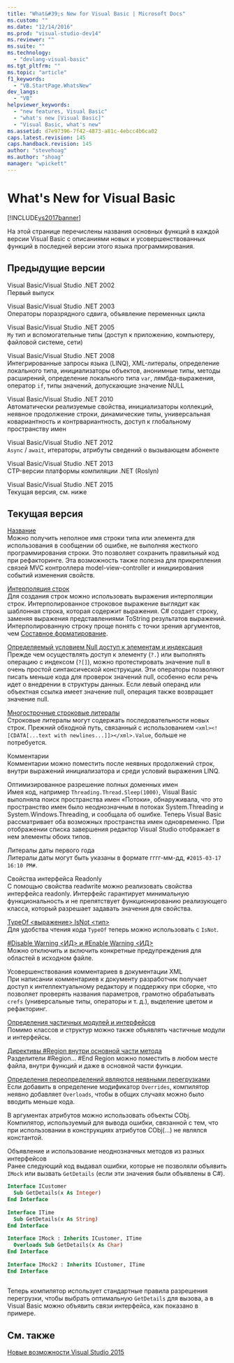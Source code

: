 ```yaml
---
title: "What&#39;s New for Visual Basic | Microsoft Docs"
ms.custom: ""
ms.date: "12/14/2016"
ms.prod: "visual-studio-dev14"
ms.reviewer: ""
ms.suite: ""
ms.technology: 
  - "devlang-visual-basic"
ms.tgt_pltfrm: ""
ms.topic: "article"
f1_keywords: 
  - "VB.StartPage.WhatsNew"
dev_langs: 
  - "VB"
helpviewer_keywords: 
  - "new features, Visual Basic"
  - "what's new [Visual Basic]"
  - "Visual Basic, what's new"
ms.assetid: d7e97396-7f42-4873-a81c-4ebcc4b6ca02
caps.latest.revision: 145
caps.handback.revision: 145
author: "stevehoag"
ms.author: "shoag"
manager: "wpickett"
---
```

# What&#39;s New for Visual Basic
[!INCLUDE[vs2017banner](../../csharp/includes/vs2017banner.md)]

На этой странице перечислены названия основных функций в каждой версии Visual Basic с описаниями новых и усовершенствованных функций в последней версии этого языка программирования.  
  
## Предыдущие версии  
 Visual Basic\/Visual Studio .NET 2002  
 Первый выпуск  
  
 Visual Basic\/Visual Studio .NET 2003  
 Операторы поразрядного сдвига, объявление переменных цикла  
  
 Visual Basic\/Visual Studio .NET 2005  
 `My` тип и вспомогательные типы \(доступ к приложению, компьютеру, файловой системе, сети\)  
  
 Visual Basic\/Visual Studio .NET 2008  
 Интегрированные запросы языка \(LINQ\), XML\-литералы, определение локального типа, инициализаторы объектов, анонимные типы, методы расширений, определение локального типа `var`, лямбда\-выражения, оператор `if`, типы значений, допускающие значение NULL  
  
 Visual Basic\/Visual Studio .NET 2010  
 Автоматически реализуемые свойства, инициализаторы коллекций, неявное продолжение строки, динамические типы, универсальная ковариантность и контрвариантность, доступ к глобальному пространству имен  
  
 Visual Basic\/Visual Studio .NET 2012  
 `Async` \/ `await`, итераторы, атрибуты сведений о вызывающем абоненте  
  
 Visual Basic\/Visual Studio .NET 2013  
 CTP\-версии платформы компиляции .NET \(Roslyn\)  
  
 Visual Basic\/Visual Studio .NET 2015  
 Текущая версия, см. ниже  
  
## Текущая версия  
 [Название](../../csharp/language-reference/keywords/nameof.md)  
 Можно получить неполное имя строки типа или элемента для использования в сообщении об ошибке, не выполняя жесткого программирования строки.  Это позволяет сохранить правильный код при рефакторинге.  Эта возможность также полезна для прикрепления связей MVC контроллера model\-view\-controller и инициирования событий изменения свойств.  
  
 [Интерполяция строк](../../csharp/language-reference/keywords/interpolated-strings.md)  
 Для создания строк можно использовать выражения интерполяции строк.  Интерполированное строковое выражение выглядит как шаблонная строка, которая содержит выражения.  C\# создает строку, заменяя выражения представлениями ToString результатов выражений.  Интерполированную строку проще понять с точки зрения аргументов, чем [Составное форматирование](../Topic/Composite%20Formatting.md).  
  
 [Определяемый условием Null доступ к элементам и индексация](../../csharp/language-reference/operators/null-conditional-operators.md)  
 Прежде чем осуществлять доступ к элементу \(`?.`\) или выполнять операцию с индексом \(`?[]`\), можно протестировать значение null в очень простой синтаксической конструкции.  Эти операторы позволяют писать меньше кода для проверок значений null, особенно если речь идет о внедрении в структуры данных.  Если левый операнд или объектная ссылка имеет значение null, операция также возвращает значение null.  
  
 [Многострочные строковые литералы](../../visual-basic/programming-guide/language-features/strings/string-basics.md)  
 Строковые литералы могут содержать последовательности новых строк.  Прежний обходной путь, связанный с использованием `<xml><![CDATA[...text with newlines...]]></xml>.Value`, больше не потребуется.  
  
 Комментарии  
 Комментарии можно поместить после неявных продолжений строк, внутри выражений инициализатора и среди условий выражения LINQ.  
  
 Оптимизированное разрешение полных доменных имен  
 Имея код, например `Threading.Thread.Sleep(1000)`, Visual Basic выполняла поиск пространства имен «Потоки», обнаруживала, что это пространство имен было неоднозначным в потоках System.Threading и System.Windows.Threading, и сообщала об ошибке.  Теперь Visual Basic рассматривает оба возможных пространства имен одновременно.  При отображении списка завершения редактор Visual Studio отображает в нем элементы обоих типов.  
  
 Литералы даты первого года  
 Литералы даты могут быть указаны в формате гггг\-мм\-дд, `#2015-03-17 16:10 PM#`.  
  
 Свойства интерфейса Readonly  
 С помощью свойства readwrite можно реализовать свойства интерфейса readonly.  Интерфейс гарантирует минимальную функциональность и не препятствует функционированию реализующего класса, который разрешает задавать значения для свойства.  
  
 [TypeOf \<выражение\> IsNot \<тип\>](../../visual-basic/language-reference/operators/typeof-operator.md)  
 Для удобства чтения кода `TypeOf` теперь можно использовать с `IsNot`.  
  
 [\#Disable Warning \<ИД\> и \#Enable Warning \<ИД\>](../../visual-basic/language-reference/directives/directives.md)  
 Можно отключить и включить конкретные предупреждения для областей в исходном файле.  
  
 Усовершенствования комментариев в документации XML  
 При написании комментариев к документу разработчик получает доступ к интеллектуальному редактору и поддержку при сборке, что позволяет проверять названия параметров, грамотно обрабатывать `crefs` \(универсальные типы, операторы и т. д.\), выделение цветом и рефакторинг.  
  
 [Определения частичных модулей и интерфейсов](../../visual-basic/language-reference/modifiers/partial.md)  
 Помимо классов и структур можно также объявлять частичные модули и интерфейсы.  
  
 [Директивы \#Region внутри основной части метода](../../visual-basic/language-reference/directives/region-directive.md)  
 Разделители \#Region... \#End Region можно поместить в любом месте файла, внутри функций и даже в основной части функции.  
  
 [Определения переопределений являются неявными перегрузками](../../visual-basic/language-reference/modifiers/overrides.md)  
 Если добавить в определение модификатор `Overrides`, компилятор неявно добавляет `Overloads`, чтобы в общих случаях можно было вводить меньше кода.  
  
 В аргументах атрибутов можно использовать объекты CObj.  
 Компилятор, используемый для вывода ошибки, связанной с тем, что при использовании в конструкциях атрибутов CObj\(...\) не являлся константой.  
  
 Объявление и использование неоднозначных методов из разных интерфейсов  
 Ранее следующий код выдавал ошибки, которые не позволяли объявить `IMock` или вызвать `GetDetails` \(если эти значения были объявлены в C\#\).  
  
```vb  
Interface ICustomer  
  Sub GetDetails(x As Integer)  
End Interface  
  
Interface ITime  
  Sub GetDetails(x As String)  
End Interface  
  
Interface IMock : Inherits ICustomer, ITime  
  Overloads Sub GetDetails(x As Char)  
End Interface  
  
Interface IMock2 : Inherits ICustomer, ITime  
End Interface  
  
```  
  
 Теперь компилятор использует стандартные правила разрешения перегрузки, чтобы выбрать оптимальную `GetDetails` для вызова, а в Visual Basic можно объявить связи интерфейса, как показано в примере.  
  
## См. также  
 [Новые возможности Visual Studio 2015](/visual-studio/ide/what-s-new-in-visual-studio-2015)